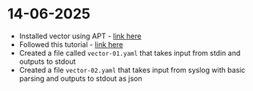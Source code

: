 # 14-06-2025
- Installed vector using APT - [link here](https://vector.dev/docs/setup/installation/package-managers/apt/)
- Followed this tutorial - [link here](https://vector.dev/docs/setup/quickstart/)
- Created a file called `vector-01.yaml` that takes input from stdin and outputs to stdout
- Created a file `vector-02.yaml` that takes input from syslog with basic parsing and outputs to stdout as json